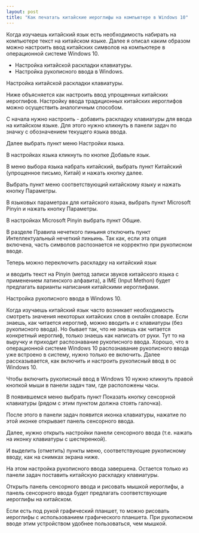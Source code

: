 ```yaml
---
layout: post
title: "Как печатать китайские иероглифы на компьютере в Windows 10"
---
```

<p>Когда изучаешь китайский язык есть необходимость набирать на компьютере текст на китайском языке. Далее я описал каким образом можно настроить ввод китайских символов на компьютере в операционной системе Windows 10.</p>

<ul>
<li>
Настройка китайской раскладки клавиатуры.
</li><li>
Настройка рукописного ввода в Windows.
</li>
</ul>

Настройка китайской раскладки клавиатуры.

Ниже объясняется как настроить ввод упрощенных китайских иероглифов. Настройку ввода традиционных китайских иероглифов можно осуществить аналогичным способом.

С начала нужно настроить - добавить раскладку клавиатуры для ввода на китайском языке. Для этого нужно кликнуть в панели задач по значку с обозначением текущего языка ввода.

Далее выбрать пункт меню Настройки языка.

В настройках языка кликнуть по кнопке Добавьте язык.

В меню выбора языка набрать китайский, выбрать пункт Китайский (упрощенное письмо, Китай) и нажать кнопку далее.

Выбрать пункт меню соответствующий китайскому языку и нажать кнопку Параметры.

В языковых параметрах для китайского языка, выбрать пункт Microsoft Pinyin и нажать кнопку Параметры.

В настройках Microsoft Pinyin выбрать пункт Общие.

В разделе Правила нечеткого пиньиня отключить пункт Интеллектуальный нечеткий пиньинь. Так как, если эта опция включена, часть символов распознается не корректно при рукописном вводе.

Теперь можно переключить раскладку на китайский язык

и вводить текст на Pinyin (метод записи звуков китайского языка с применением латинского алфавита), а IME (Input Methon) будет предлагать варианты написания китайскими иероглифами.

Настройка рукописного ввода в Windows 10.

Когда изучаешь китайский язык часто возникает необходимость смотреть значения некоторых китайских слов в онлайн словаре. Если знаешь, как читается иероглиф, можно вводить и с клавиатуры (без рукописного ввода). Но бывает так, что не знаешь как читается конкретный иероглиф, только знаешь как написать от руки. Тут то на выручку и приходит распознавание рукописного ввода. Хорошо, что в операционной системе Windows 10 распознавание рукописного ввода уже встроено в систему, нужно только ее включить. Далее рассказывается, как включить и настроить рукописный ввод в ос Windows 10.

Чтобы включить рукописный ввод в Windows 10 нужно кликнуть правой кнопкой мыши в панели задач там, где расположены часы.

В появившемся меню выбрать пункт Показать кнопку сенсорной клавиатуры (рядом с этим пунктом должна стоять галочка).

После этого в панели задач появится иконка клавиатуры, нажатие по этой иконке открывает панель сенсорного ввода.

Далее, нужно открыть настройки панели сенсорного ввода (т.е. нажать на иконку клавиатуры с шестеренкой).

И выделить (отметить) пункты меню, соответствующие рукописному вводу, как на снимках экрана ниже.

На этом настройка рукописного ввода завершена. Остается только из панели задач поставить китайскую раскладку клавиатуры.

Открыть панель сенсорного ввода и рисовать мышкой иероглифы, а панель сенсорного ввода будет предлагать соответствующие иероглифы на китайском.

Если есть под рукой графический планшет, то можно рисовать иероглифы с использованием графического планшета. При рукописном вводе этим устройством удобнее пользоваться, чем мышкой.
